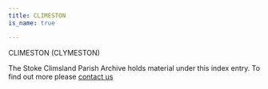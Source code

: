 ```yaml
---
title: CLIMESTON
is_name: true

---
```


CLIMESTON (CLYMESTON)


The Stoke Climsland Parish Archive holds material under this index entry. To find out more please [contact us](/contact/)

